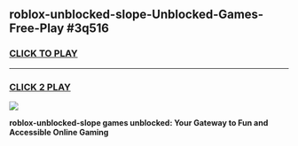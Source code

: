 
## roblox-unblocked-slope-Unblocked-Games-Free-Play #3q516
<h3>
<a href="https://us.freeplayer.one?title=roblox-unblocked-slope&ref=9M">CLICK TO PLAY</a></h3>
<hr>

<h3>
<a href="https://us.freeplayer.one?title=roblox-unblocked-slope&ref=9M">CLICK 2 PLAY</a>
  
</h3>

<a href="https://us.freeplayer.one?title=roblox-unblocked-slope&ref=9M"><img src="https://clearcache.store/games.png"></a>


**roblox-unblocked-slope games unblocked: Your Gateway to Fun and Accessible Online Gaming**
